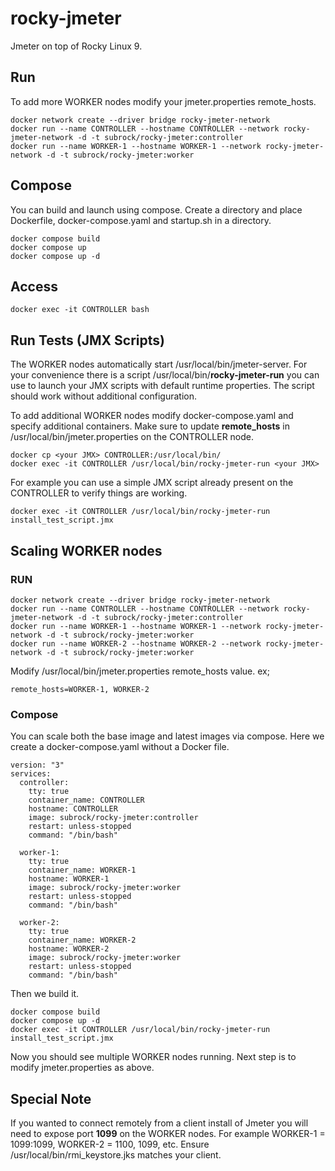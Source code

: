 # rocky-jmeter
Jmeter on top of Rocky Linux 9.

## Run
To add more WORKER nodes modify your jmeter.properties remote_hosts. 
```
docker network create --driver bridge rocky-jmeter-network
docker run --name CONTROLLER --hostname CONTROLLER --network rocky-jmeter-network -d -t subrock/rocky-jmeter:controller
docker run --name WORKER-1 --hostname WORKER-1 --network rocky-jmeter-network -d -t subrock/rocky-jmeter:worker
```

## Compose
You can build and launch using compose. Create a directory and place Dockerfile, docker-compose.yaml and startup.sh in a directory.
```
docker compose build
docker compose up
docker compose up -d
```
## Access
```
docker exec -it CONTROLLER bash
```
## Run Tests (JMX Scripts)
The WORKER nodes automatically start /usr/local/bin/jmeter-server. For your convenience there is a script /usr/local/bin/**rocky-jmeter-run** you can use to launch your JMX scripts with default runtime properties. The script should work without additional configuration. 

To add additional WORKER nodes modify docker-compose.yaml and specify additional containers. Make sure to update **remote_hosts** in /usr/local/bin/jmeter.properties on the CONTROLLER node. 
```
docker cp <your JMX> CONTROLLER:/usr/local/bin/
docker exec -it CONTROLLER /usr/local/bin/rocky-jmeter-run <your JMX>
```
For example you can use a simple JMX script already present on the CONTROLLER to verify things are working. 
```
docker exec -it CONTROLLER /usr/local/bin/rocky-jmeter-run install_test_script.jmx
```
## Scaling WORKER nodes
### RUN
```
docker network create --driver bridge rocky-jmeter-network
docker run --name CONTROLLER --hostname CONTROLLER --network rocky-jmeter-network -d -t subrock/rocky-jmeter:controller
docker run --name WORKER-1 --hostname WORKER-1 --network rocky-jmeter-network -d -t subrock/rocky-jmeter:worker
docker run --name WORKER-2 --hostname WORKER-2 --network rocky-jmeter-network -d -t subrock/rocky-jmeter:worker
```
Modify /usr/local/bin/jmeter.properties remote_hosts value. ex;
```
remote_hosts=WORKER-1, WORKER-2
```
### Compose
You can scale both the base image and latest images via compose. Here we create a docker-compose.yaml without a Docker file. 
```
version: "3"
services:
  controller:
    tty: true
    container_name: CONTROLLER
    hostname: CONTROLLER
    image: subrock/rocky-jmeter:controller
    restart: unless-stopped
    command: "/bin/bash"

  worker-1:
    tty: true
    container_name: WORKER-1
    hostname: WORKER-1
    image: subrock/rocky-jmeter:worker
    restart: unless-stopped
    command: "/bin/bash"

  worker-2:
    tty: true
    container_name: WORKER-2
    hostname: WORKER-2
    image: subrock/rocky-jmeter:worker
    restart: unless-stopped
    command: "/bin/bash"
```
Then we build it. 
```
docker compose build
docker compose up -d
docker exec -it CONTROLLER /usr/local/bin/rocky-jmeter-run install_test_script.jmx
```
Now you should see multiple WORKER nodes running. Next step is to modify jmeter.properties as above.
## Special Note
If you wanted to connect remotely from a client install of Jmeter you will need to expose port **1099** on the WORKER nodes. For example WORKER-1 = 1099:1099, WORKER-2 = 1100, 1099, etc. Ensure /usr/local/bin/rmi_keystore.jks matches your client.
